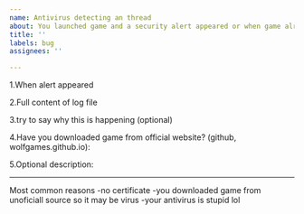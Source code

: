 ```yaml
---
name: Antivirus detecting an thread
about: You launched game and a security alert appeared or when game already running
title: ''
labels: bug
assignees: ''

---
```


1.When alert appeared

2.Full content of log file

3.try to say why this is happening (optional)

4.Have you downloaded game from official website?
(github, wolfgames.github.io):

5.Optional description:

_____________________________
Most common reasons
-no certificate
-you downloaded game from unoficiall source so it may be virus
-your antivirus is stupid lol
